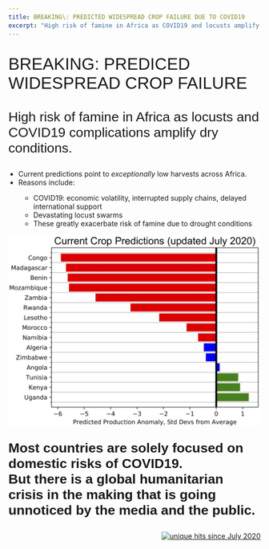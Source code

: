 ```yaml
---
title: BREAKING\: PREDICTED WIDESPREAD CROP FAILURE DUE TO COVID19
excerpt: "High risk of famine in Africa as COVID19 and locusts amplify dry conditions"
---
```


<p style="font-family: arial, sanserif; font-size:25pt">
BREAKING: PREDICED WIDESPREAD CROP FAILURE
</p>
<p style="font-family: arial, sanserif; font-size:20pt">
High risk of famine in Africa as locusts and COVID19 complications amplify dry conditions.
</p>

<p style="font-family: arial, sanserif; font-size:18pt">
<ul style="PADDING-LEFT: 20px">
  <li>Current predictions point to <i>exceptionally</i> low harvests across Africa.</li>
  <li>Reasons include:</li>
  <ul style="PADDING-LEFT: 30px">
   <li>COVID19: economic volatility, interrupted supply chains, delayed international support</li>
   <li>Devastating locust swarms</li>
   <li>These greatly exacerbate risk of famine due to drought conditions</li>
  </ul>
</ul>
</p>

<img src="/pic/predicted_african_yields_july2020.jpg" style="width:800px;" border="0">

<p style="font-family: arial, sanserif; font-size:20pt">
<b>Most countries are solely focused on domestic risks of COVID19.
<br>But there is a global humanitarian crisis in the making that is going unnoticed by the media and the public.</b>
</p>


<p align="right">
<a href="http://www.hitwebcounter.com">
<img src="https://hitwebcounter.com/counter/counter.php?page=7542813&style=0006&nbdigits=5&type=ip&initCount=0" title="unique hits since July 2020" border="0" ></a>


